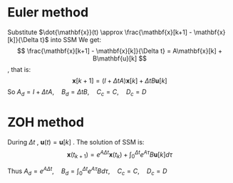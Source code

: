 # Euler method
Substitute $\dot{\mathbf{x}}(t) \approx \frac{\mathbf{x}[k+1] - \mathbf{x}[k]}{\Delta t}$ into SSM
We get:
$$
\frac{\mathbf{x}[k+1] - \mathbf{x}[k]}{\Delta t} = A\mathbf{x}[k] + B\mathbf{u}[k]
$$
, that is:
$$
\mathbf{x}[k+1] = \left( I + \Delta t A \right) \mathbf{x}[k] + \Delta t B \mathbf{u}[k]
$$
So $A_d = I + \Delta t A, \quad B_d = \Delta t B, \quad C_c=C, \quad D_c=D$

# ZOH method
During $\Delta t$ ,  $\mathbf{u}(t) = \mathbf{u}[k]$ . The solution of SSM is:
$$
\mathbf{x}(t_{k+1}) = e^{A\Delta t} \mathbf{x}(t_k) + \int_{0}^{\Delta t} e^{A\tau} B \mathbf{u}[k] d\tau
$$

Thus $A_d = e^{A\Delta t}, \quad B_d = \int_{0}^{\Delta t} e^{A\tau} B d\tau, \quad C_c=C, \quad D_c=D$
